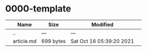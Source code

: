 0000-template
=============

<table><thead><tr class="header"><th></th><th>Name</th><th>Size</th><th>Modified</th><th></th></tr></thead><tbody><tr class="odd"><td></td><td><span class="goup">..</span></td><td>—</td><td>—</td><td></td></tr><tr class="even"><td></td><td><span class="name">article.md</span></td><td>699 bytes</td><td>Sat Oct 16 05:39:20 2021</td><td></td></tr></tbody></table>
